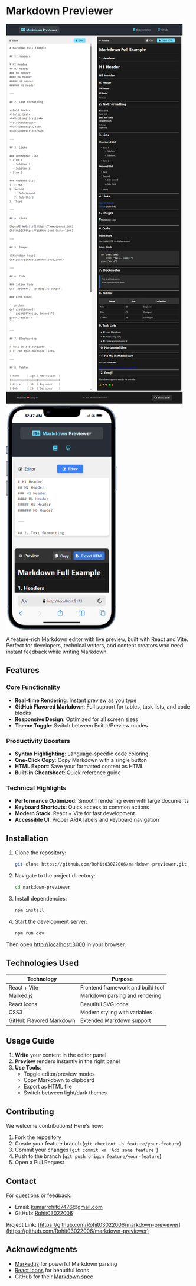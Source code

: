 
# Markdown Previewer

![Desktop Preview](./Markdown_Editor.png)
![Mobile Preview](./Markdown_Editor_Phone.png)

A feature-rich Markdown editor with live preview, built with React and Vite. Perfect for developers, technical writers, and content creators who need instant feedback while writing Markdown.

## Features

### Core Functionality
- **Real-time Rendering**: Instant preview as you type
- **GitHub Flavored Markdown**: Full support for tables, task lists, and code blocks
- **Responsive Design**: Optimized for all screen sizes
- **Theme Toggle**: Switch between Editor/Preview modes

### Productivity Boosters
- **Syntax Highlighting**: Language-specific code coloring
- **One-Click Copy**: Copy Markdown with a single button
- **HTML Export**: Save your formatted content as HTML
- **Built-in Cheatsheet**: Quick reference guide

### Technical Highlights
- **Performance Optimized**: Smooth rendering even with large documents
- **Keyboard Shortcuts**: Quick access to common actions
- **Modern Stack**: React + Vite for fast development
- **Accessible UI**: Proper ARIA labels and keyboard navigation

## Installation

1. Clone the repository:
   ```bash
   git clone https://github.com/Rohit03022006/markdown-previewer.git
   ```
2. Navigate to the project directory:
   ```bash
   cd markdown-previewer
   ```
3. Install dependencies:
   ```bash
   npm install
   ```
4. Start the development server:
   ```bash
   npm run dev
   ```
Then open [http://localhost:3000](http://localhost:3000) in your browser.

## Technologies Used

| Technology | Purpose |
|------------|---------|
| React + Vite | Frontend framework and build tool |
| Marked.js | Markdown parsing and rendering |
| React Icons | Beautiful SVG icons |
| CSS3 | Modern styling with variables |
| GitHub Flavored Markdown | Extended Markdown support |

## Usage Guide

1. **Write** your content in the editor panel
2. **Preview** renders instantly in the right panel
3. **Use Tools**:
   - Toggle editor/preview modes
   - Copy Markdown to clipboard
   - Export as HTML file
   - Switch between light/dark themes

## Contributing

We welcome contributions! Here's how:

1. Fork the repository
2. Create your feature branch (`git checkout -b feature/your-feature`)
3. Commit your changes (`git commit -m 'Add some feature'`)
4. Push to the branch (`git push origin feature/your-feature`)
5. Open a Pull Request

## Contact

For questions or feedback:
- Email: [kumarrohit67476@gmail.com](mailto:kumarrohit67476@gmail.com)
- GitHub: [Rohit03022006](https://github.com/Rohit03022006)

Project Link: [https://github.com/Rohit03022006/markdown-previewer](https://github.com/Rohit03022006/markdown-previewer)

##  Acknowledgments

- [Marked.js](https://marked.js.org) for powerful Markdown parsing
- [React Icons](https://react-icons.github.io) for beautiful icons
- GitHub for their [Markdown spec](https://github.github.com/gfm/)

